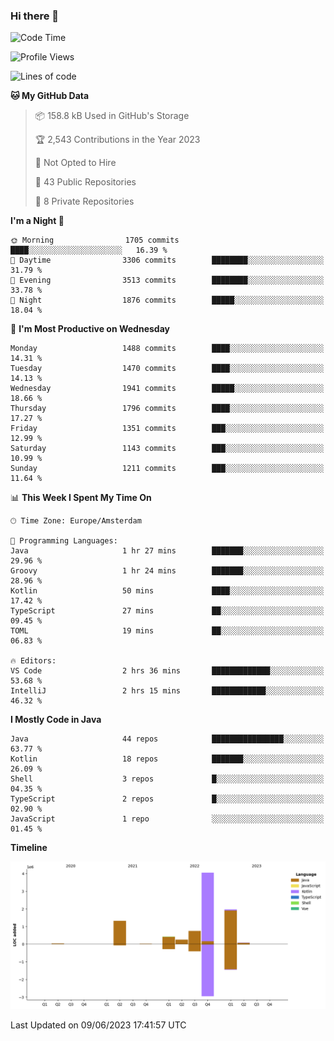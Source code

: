 ### Hi there 👋


<!--START_SECTION:waka-->
![Code Time](http://img.shields.io/badge/Code%20Time-3%2C240%20hrs%2051%20mins-blue)

![Profile Views](http://img.shields.io/badge/Profile%20Views-28-blue)

![Lines of code](https://img.shields.io/badge/From%20Hello%20World%20I%27ve%20Written-8.9%20million%20lines%20of%20code-blue)

**🐱 My GitHub Data** 

> 📦 158.8 kB Used in GitHub's Storage 
 > 
> 🏆 2,543 Contributions in the Year 2023
 > 
> 🚫 Not Opted to Hire
 > 
> 📜 43 Public Repositories 
 > 
> 🔑 8 Private Repositories 
 > 
**I'm a Night 🦉** 

```text
🌞 Morning                1705 commits        ████░░░░░░░░░░░░░░░░░░░░░   16.39 % 
🌆 Daytime                3306 commits        ████████░░░░░░░░░░░░░░░░░   31.79 % 
🌃 Evening                3513 commits        ████████░░░░░░░░░░░░░░░░░   33.78 % 
🌙 Night                  1876 commits        █████░░░░░░░░░░░░░░░░░░░░   18.04 % 
```
📅 **I'm Most Productive on Wednesday** 

```text
Monday                   1488 commits        ████░░░░░░░░░░░░░░░░░░░░░   14.31 % 
Tuesday                  1470 commits        ████░░░░░░░░░░░░░░░░░░░░░   14.13 % 
Wednesday                1941 commits        █████░░░░░░░░░░░░░░░░░░░░   18.66 % 
Thursday                 1796 commits        ████░░░░░░░░░░░░░░░░░░░░░   17.27 % 
Friday                   1351 commits        ███░░░░░░░░░░░░░░░░░░░░░░   12.99 % 
Saturday                 1143 commits        ███░░░░░░░░░░░░░░░░░░░░░░   10.99 % 
Sunday                   1211 commits        ███░░░░░░░░░░░░░░░░░░░░░░   11.64 % 
```


📊 **This Week I Spent My Time On** 

```text
🕑︎ Time Zone: Europe/Amsterdam

💬 Programming Languages: 
Java                     1 hr 27 mins        ███████░░░░░░░░░░░░░░░░░░   29.96 % 
Groovy                   1 hr 24 mins        ███████░░░░░░░░░░░░░░░░░░   28.96 % 
Kotlin                   50 mins             ████░░░░░░░░░░░░░░░░░░░░░   17.42 % 
TypeScript               27 mins             ██░░░░░░░░░░░░░░░░░░░░░░░   09.45 % 
TOML                     19 mins             ██░░░░░░░░░░░░░░░░░░░░░░░   06.83 % 

🔥 Editors: 
VS Code                  2 hrs 36 mins       █████████████░░░░░░░░░░░░   53.68 % 
IntelliJ                 2 hrs 15 mins       ████████████░░░░░░░░░░░░░   46.32 % 
```

**I Mostly Code in Java** 

```text
Java                     44 repos            ████████████████░░░░░░░░░   63.77 % 
Kotlin                   18 repos            ███████░░░░░░░░░░░░░░░░░░   26.09 % 
Shell                    3 repos             █░░░░░░░░░░░░░░░░░░░░░░░░   04.35 % 
TypeScript               2 repos             █░░░░░░░░░░░░░░░░░░░░░░░░   02.90 % 
JavaScript               1 repo              ░░░░░░░░░░░░░░░░░░░░░░░░░   01.45 % 
```



**Timeline**

![Lines of Code chart](https://raw.githubusercontent.com/powercasgamer/powercasgamer/master/assets/bar_graph.png)


 Last Updated on 09/06/2023 17:41:57 UTC
<!--END_SECTION:waka-->
